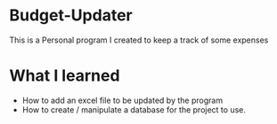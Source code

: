 # Budget-Updater
This is a Personal program I created to keep a track of some expenses

# What I learned
* How to add an excel file to be updated by the program
* How to create / manipulate a database for the project to use.
